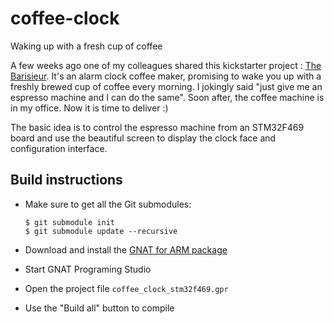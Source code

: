 # coffee-clock
Waking up with a fresh cup of coffee

A few weeks ago one of my colleagues shared this kickstarter project : [The
Barisieur](https://www.kickstarter.com/projects/393281213/the-barisieur-designer-coffee-and-tea-alarm-clock).
It's an alarm clock coffee maker, promising to wake you up with a freshly
brewed cup of coffee every morning. I jokingly said "just give me an espresso
machine and I can do the same". Soon after, the coffee machine is in my office.
Now it is time to deliver :)

The basic idea is to control the espresso machine from an STM32F469 board and
use the beautiful screen to display the clock face and configuration interface.

##  Build instructions

- Make sure to get all the Git submodules:

    ```shell
    $ git submodule init
    $ git submodule update --recursive
    ```

- Download and install the [GNAT for ARM package](http://libre.adacore.com/download/configurations)
- Start GNAT Programing Studio
- Open the project file `coffee_clock_stm32f469.gpr`
- Use the "Build all" button to compile
